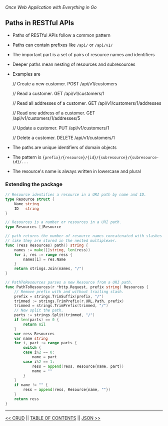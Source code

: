 *Once Web Application with Everything in Go*

## Paths in RESTful APIs

* Paths of RESTful APIs follow a common pattern
* Paths can contain prefixes like `/api/` or `/api/v1/`
* The important part is a set of pairs of resource names and identifiers
* Deeper paths mean nesting of resources and subresources
* Examples are

    // Create a new customer.
    POST /api/v1/customers

    // Read a customer.
    GET /api/v1/customers/1

    // Read all addresses of a customer.
    GET /api/v1/customers/1/addresses

    // Read one address of a customer.
    GET /api/v1/customers/1/addresses/5

    // Update a customer.
    PUT /api/v1/customers/1

    // Delete a customer.
    DELETE /api/v1/customers/1

* The paths are unique identifiers of domain objects
* The pattern is `{prefix}/{resource}/{id}/{subresource}/{subresource-id}/...`
* The resource's name is always written in lowercase and plural

### Extending the package

```go
// Resource identifies a resource in a URI path by name and ID.
type Resource struct {
	Name string
	ID   string
}

// Resources is a number or resources in a URI path.
type Resources []Resource

// path returns the number of resource names concatenated with slashes
// like they are stored in the nested multiplexer.
func (ress Resources) path() string {
	names := make([]string, len(ress))
	for i, res := range ress {
		names[i] = res.Name
	}
	return strings.Join(names, "/")
}

// PathToResources parses a new Resource from a URI path.
func PathToResources(r *http.Request, prefix string) Resources {
	// Remove prefix with and without trailing slash.
	prefix = strings.TrimSuffix(prefix, "/")
	trimmed := strings.TrimPrefix(r.URL.Path, prefix)
	trimmed = strings.TrimPrefix(trimmed, "/")
	// Now split the path.
	parts := strings.Split(trimmed, "/")
	if len(parts) == 0 {
		return nil
	}
	var ress Resources
	var name string
	for i, part := range parts {
		switch {
		case i%2 == 0:
			name = part
		case i%2 == 1:
			ress = append(ress, Resource{name, part})
			name = ""
		}
	}
	if name != "" {
		ress = append(ress, Resource{name, ""})
	}
	return ress
}
```

---

[<< CRUD](crud.md) || [TABLE OF CONTENTS](../README.md) || [JSON >>](json.md)
